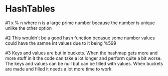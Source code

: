 # HashTables

#1 x % n where n is a large prime number because the number is unique unlike the other option

#2 This wouldn't be a good hash function becasue some number values could have the samne int values due to it being %599

#3 Keys and values are but in buckets. When the hashmap gets more and more stuff in it the code can take a lot longer and perform quite a bit worse. The keys and values can be null but can be filled with values. When buckets are made and filled it needs a lot more time to work.
